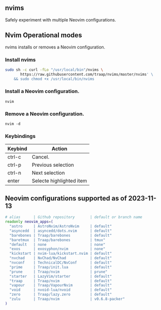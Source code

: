## nvims
Safely experiment with multiple Neovim configurations.

## Nvim Operational modes
nvims installs or removes a Neovim configuration.

### Install nvims
```bash
sudo sh -c curl -fLo "/usr/local/bin"/nvims \
       https://raw.githubusercontent.com/traap/nvims/master/nvims' \
    && sudo chmod +x /usr/local/bin/nvims
```

### Install a Neovim configuration.
```
nvim
```

### Remove a Neovim configuration.
```
nvim -d
```

### Keybindings
| Keybind | Action
| ---     | ---
| ctrl-c  | Cancel.
| ctrl-p  | Previous selection
| ctrl-n  | Next selection
| enter   | Selecte highlighted item

## Neovim configurations supported as of 2023-11-13
```bash
# alias      | Github repository       | default or branch name
readonly neovim_apps=(
  "astro     | AstroNvim/AstroNvim     | default"
  "asyncedd  | asyncedd/dots.nvim      | default"
  "barebones | Traap/barebones         | default"
  "baretmux  | Traap/barebones         | tmux"
  "default   | none                    | none"
  "exos      | exosyphon/nvim          | none"
  "kickstart | nvim-lua/kickstart.nvim | default"
  "nvchad    | NvChad/NvChad           | default"
  "nvconf    | TechnicalDC/NvConf      | default"
  "prime     | Traap/init.lua          | default"
  "prune     | Traap/nvim              | prune"
  "starter   | LazyVim/starter         | default"
  "traap     | Traap/nvim              | default"
  "vapour    | Traap/VapourNvim        | default"
  "void      | nvoid-lua/nvoid         | default"
  "zero      | Traap/lazy.zero         | default"
  "zulu      | Traap/nvim              | v0.6.8-packer"
)
```
